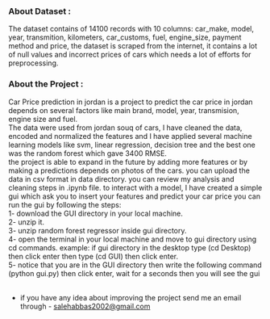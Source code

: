 ### About Dataset : <br>
The dataset contains of 14100 records with 10 columns: car_make, model,	year,	transmition,	kilometers,	car_customs,	fuel,	engine_size, payment method and	price, the dataset is scraped from the internet, it contains a lot of null values and incorrect prices of cars which needs a lot of efforts for preprocessing.<br>
### About the Project : <br>
Car Price prediction in jordan is a project to predict the car price in jordan depends on several factors like main brand, model, year, transmision, engine size and fuel.<br>
The data were used from jordan souq of cars, I have cleaned the data, encoded and normalized the features and  I have applied several machine learning models like svm, linear regression, decision tree
and the best one was the random forest which gave 3400 RMSE.<br> the project is able to expand in the future by adding more features or by making a predictions depends on photos of the cars.
you can upload the data in csv format in data directory.
you can review my analysis and cleaning steps in .ipynb file.
to  interact with a model, I have created a simple gui which ask you to insert your features and predict your car price you can run the gui by following the steps:<br>
1- download the GUI directory in your local machine.<br>
2- unzip it.<br>
3- unzip random forest regressor inside gui directory.<br>
4- open the terminal in your local machine and move to gui directory using cd commands. example: if gui directory in the desktop type (cd Desktop) then click enter then type (cd GUI) then click enter.<br>
5- notice that you are in the GUI directory then write the following command (python gui.py) then click enter, wait for a seconds then you will see the gui<br>
<br>
- if you have any idea about improving the project send me an email through - salehabbas2002@gmail.com
